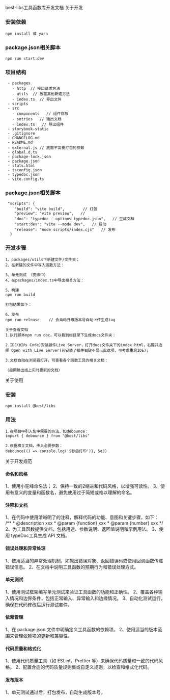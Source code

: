 best-libs工具函数库开发文档
关于开发

### 安装依赖
```
npm install 或 yarn
```

### package.json相关脚本
```
npm run start:dev
```

### 项目结构
```
 - packages
   - http  // 接口请求方法
   - utils  // 放置其他新建方法
   - index.ts  // 导出文件
 - scripts
 - src
   - components   // 组件存放
   - sotries   // 输出文档
   - index.ts   // 导出组件
 - storybook-static
 - .gitignore
 - CHANGELOG.md
 - README.md
 - external.js // 放置不需要打包的依赖
 - global.d.ts
 - package-lock.json
 - package.json
 - stats.html
 - tsconfig.json
 - typedoc.json
 - vite.config.ts
 ```

### package.json相关脚本
```
 "scripts": {
    "build": "vite build",        // 打包
    "preview": "vite preview",   //
    "doc": "typedoc --options typedoc.json",   // 生成文档
    "start:dev": "vite --mode dev",   // 启动
    "release": "node scripts/index.cjs"   // 发布
  }
```


### 开发步骤
```
1、packages/utils下新建文件/文件夹；
2、在新建的文件中写入函数方法：

3、单元测试 （安排中）
4、在packages/index.ts中导出相关方法：

5、构建
npm run build

打包结果如下：

6、发布
npm run release    // 会自动升级版本号自动上传生成tag

关于查看文档
1.执行脚本npm run doc，可以看到根目录下生成docs文件夹：

2.IDE(如Vs Code)安装插件Live Server，打开docs文件夹下的index.html，右键并选择 Open with Live Server(若安装了插件右键不显示此选项，可考虑重启IDE);

3.文档自动在浏览器打开，可查看各个函数工具的相关文档：

（后期输出线上实时更新的文档）
```
关于使用
### 安装
```
npm install @best/libs
```

### 用法
```
1.在项目中引入包中需要的方法，如debounce：
import { debounce } from "@best/libs"

2.根据相关文档，传入必要参数：
debounce(() => console.log('5秒后打印')}, 5e3)
```

关于开发规范
#### 命名和风格
1、使用小驼峰命名法；
2、保持一致的2缩进和代码风格，以增强可读性。
3、使用有意义的变量和函数名，避免使用过于简短或难以理解的命名。

#### 注释和文档
1、在代码中使用清晰明了的注释，解释代码的功能、意图和关键步骤，如下：
    /**
     * @description xxx
     * @param {function} xxx
     * @param {number} xxx
     */
2、为工具函数提供文档，包括用途、参数说明、返回值说明和示例用法。
3、使用 typeDoc工具生成 API 文档。

#### 错误处理和异常处理
1、使用适当的异常处理机制，如抛出错误对象、返回错误码或使用回调函数传递错误信息。
2、在文档中说明工具函数的预期行为和错误处理方式。

#### 单元测试
1、使用测试框架编写单元测试来验证工具函数的功能和正确性。
2、覆盖各种输入情况和边界条件，包括正常输入、异常输入和边缘情况。
3、自动化测试运行，确保在代码修改后运行测试套件。

#### 依赖管理
1、在 package.json 文件中明确定义工具函数的依赖项。
2、使用适当的版本范围来管理依赖项的更新和兼容性。

#### 代码质量和格式化
1、使用代码质量工具（如 ESLint、Prettier 等）来确保代码质量和一致的代码风格。
2、配置合适的代码质量规则集或自定义规则，以检查和格式化代码。

#### 发布版本
1、单元测试通过后，打包发布，自动生成版本号。
